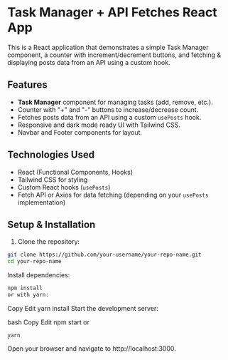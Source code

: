 # Task Manager + API Fetches React App

This is a React application that demonstrates a simple Task Manager component, a counter with increment/decrement buttons, and fetching & displaying posts data from an API using a custom hook.

## Features

- **Task Manager** component for managing tasks (add, remove, etc.).
- Counter with "+" and "-" buttons to increase/decrease count.
- Fetches posts data from an API using a custom `usePosts` hook.
- Responsive and dark mode ready UI with Tailwind CSS.
- Navbar and Footer components for layout.

## Technologies Used

- React (Functional Components, Hooks)
- Tailwind CSS for styling
- Custom React hooks (`usePosts`)
- Fetch API or Axios for data fetching (depending on your `usePosts` implementation)

## Setup & Installation

1. Clone the repository:

```bash
git clone https://github.com/your-username/your-repo-name.git
cd your-repo-name
```
Install dependencies:

```bash
npm install
or with yarn:
```


Copy
Edit
yarn install
Start the development server:

bash
Copy
Edit
npm start
or

```
yarn 
```
Open your browser and navigate to http://localhost:3000.